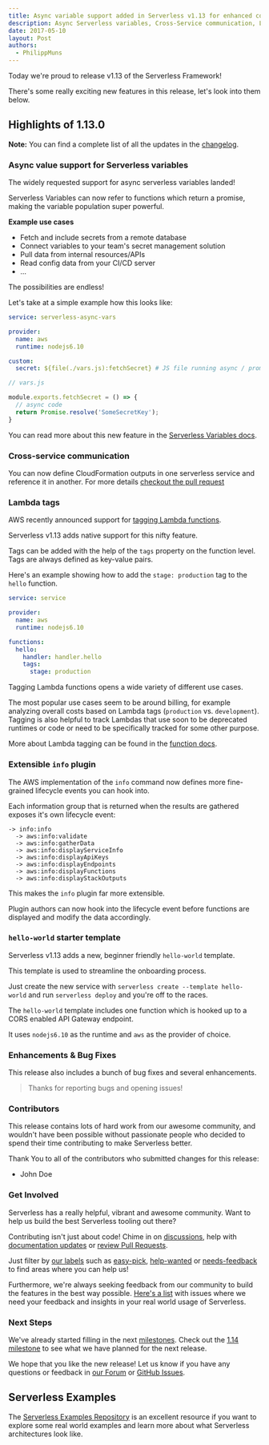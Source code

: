 ```yaml
---
title: Async variable support added in Serverless v1.13 for enhanced configuration & secret management
description: Async Serverless variables, Cross-Service communication, Lambda tags and more in the Serverless Framework v1.13 release.
date: 2017-05-10
layout: Post
authors:
  - PhilippMuns
---
```


Today we're proud to release v1.13 of the Serverless Framework!

There's some really exciting new features in this release, let's look into them below.

## Highlights of 1.13.0

**Note:** You can find a complete list of all the updates in the [changelog](https://github.com/serverless/serverless/blob/master/CHANGELOG.md).

### Async value support for Serverless variables

The widely requested support for async serverless variables landed!

Serverless Variables can now refer to functions which return a promise, making the variable population super powerful.

**Example use cases**

- Fetch and include secrets from a remote database
- Connect variables to your team's secret management solution
- Pull data from internal resources/APIs
- Read config data from your CI/CD server
- ...

The possibilities are endless!

Let's take at a simple example how this looks like:

```yml
service: serverless-async-vars

provider:
  name: aws
  runtime: nodejs6.10

custom:
  secret: ${file(./vars.js):fetchSecret} # JS file running async / promised
```

```javascript
// vars.js

module.exports.fetchSecret = () => {
  // async code
  return Promise.resolve('SomeSecretKey');
}
```

You can read more about this new feature in the [Serverless Variables docs](https://serverless.com/framework/docs/providers/aws/guide/variables).

### Cross-service communication

You can now define CloudFormation outputs in one serverless service and reference it in another. For more details [checkout the pull request](https://github.com/serverless/serverless/pull/3575)

### Lambda tags

AWS recently announced  support for [tagging Lambda functions](https://aws.amazon.com/de/about-aws/whats-new/2017/04/aws-lambda-supports-tagging-and-cost-allocations/).

Serverless v1.13 adds native support for this nifty feature.

Tags can be added with the help of the `tags` property on the function level. Tags are always defined as key-value pairs.

Here's an example showing how to add the `stage: production` tag to the `hello` function.

```yml
service: service

provider:
  name: aws
  runtime: nodejs6.10

functions:
  hello:
    handler: handler.hello
    tags:
      stage: production
```

Tagging Lambda functions opens a wide variety of different use cases.

The most popular use cases seem to be around billing, for example analyzing overall costs based on Lambda tags (`production` vs. `development`). Tagging is also helpful to track Lambdas that use soon to be deprecated runtimes or code or need to be specifically tracked for some other purpose.

More about Lambda tagging can be found in the [function docs](https://serverless.com/framework/docs/providers/aws/guide/functions/).

### Extensible `info` plugin

The AWS implementation of the `info` command now defines more fine-grained lifecycle events you can hook into.

Each information group that is returned when the results are gathered exposes it's own lifecycle event:

```
-> info:info
  -> aws:info:validate
  -> aws:info:gatherData
  -> aws:info:displayServiceInfo
  -> aws:info:displayApiKeys
  -> aws:info:displayEndpoints
  -> aws:info:displayFunctions
  -> aws:info:displayStackOutputs
```

This makes the `info` plugin far more extensible.

Plugin authors can now hook into the lifecycle event before functions are displayed and modify the data accordingly.

### `hello-world` starter template

Serverless v1.13 adds a new, beginner friendly `hello-world` template.

This template is used to streamline the onboarding process.

Just create the new service with `serverless create --template hello-world` and run `serverless deploy` and you're off to the races.

The `hello-world` template includes one function which is hooked up to a CORS enabled API Gateway endpoint.

It uses `nodejs6.10` as the runtime and `aws` as the provider of choice.

### Enhancements & Bug Fixes

This release also includes a bunch of bug fixes and several enhancements.

> Thanks for reporting bugs and opening issues!

### Contributors

This release contains lots of hard work from our awesome community, and wouldn't have been possible without passionate people who decided to spend their time contributing to make Serverless better.

Thank You to all of the contributors who submitted changes for this release:

- John Doe

### Get Involved

Serverless has a really helpful, vibrant and awesome community. Want to help us build the best Serverless tooling out there?

Contributing isn't just about code! Chime in on [discussions](https://github.com/serverless/serverless/labels/stage%2Fneeds-feedback), help with [documentation updates](https://github.com/serverless/serverless/labels/kind%2Fdocs) or [review Pull Requests](https://github.com/serverless/serverless/pulls).

Just filter by [our labels](https://github.com/serverless/serverless/labels) such as [easy-pick](https://github.com/serverless/serverless/issues?q=is%3Aopen+is%3Aissue+label%3Astatus%2Feasy-pick), [help-wanted](https://github.com/serverless/serverless/issues?q=is%3Aopen+is%3Aissue+label%3Astatus%2Fhelp-wanted) or [needs-feedback](https://github.com/serverless/serverless/labels/stage%2Fneeds-feedback) to find areas where you can help us!

Furthermore, we're always seeking feedback from our community to build the features in the best way possible. [Here's a list](https://github.com/serverless/serverless/labels/stage%2Fneeds-feedback) with issues where we need your feedback and insights in your real world usage of Serverless.

### Next Steps

We've already started filling in the next [milestones](https://github.com/serverless/serverless/milestones). Check out the [1.14 milestone](https://github.com/serverless/serverless/milestone/29) to see what we have planned for the next release.

We hope that you like the new release! Let us know if you have any questions or feedback in [our Forum](http://forum.serverless.com/) or [GitHub Issues](https://github.com/serverless/serverless/issues).

## Serverless Examples

The [Serverless Examples Repository](https://github.com/serverless/examples) is an excellent resource if you want to explore some real world examples and learn more about what Serverless architectures look like.
